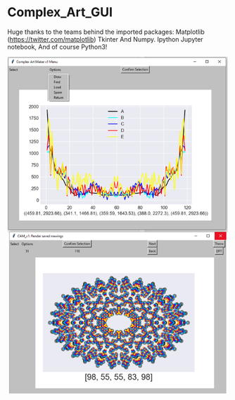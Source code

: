 # Complex_Art_GUI
Huge thanks to the teams behind
 the imported packages:
Matplotlib (https://twitter.com/matplotlib)
Tkinter 
And Numpy.
Ipython Jupyter notebook,
And of course Python3!

![alt text](https://github.com/Tavnos/Complex_Art_GUI/blob/main/welptitle.png)
